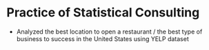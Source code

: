# Practice of Statistical Consulting

 - Analyzed the best location to open a restaurant / the best type of business to success in the United States using YELP dataset
